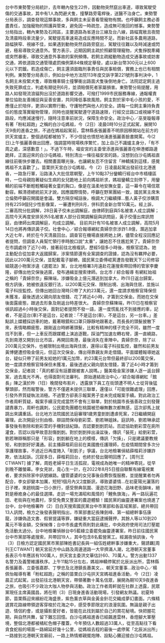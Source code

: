台中市東勢警分局統計，去年轄內發生22件，因動物突然竄出車道，導致駕駛受傷的交通事故，其中有1人為閃避犬隻，撞擊路旁電桿後，送醫不治身亡。東勢警分局表示，調查發現這類事故，多與飼主未妥善看管寵物有關。也呼籲飼主務必善盡責任，加強寵物的照護與管束，避免因一時疏忽，造成無可挽回的憾事。東勢警分局指出，轄內東勢及石岡區，主要道路為省道台三線及台八線，路幅寬敞且夜間及清晨時段車流量少，駕駛提高車速易造成反應時間不足。而新社區多農用道路，路幅狹窄、視線不佳，如果遇到動物突然自路旁竄出，駕駛往往難以及時減速或閃避，極易導致交通意外。警方表示，近期因飼主疏於照顧管理寵物，犬隻掙脫牽繩或突然暴衝，導致交通意外事故的案例頻傳。若飼主疏縱動物造成交通事故或妨害交通，將依道路交通管理處罰條例第84條規定舉發，處以新台幣300元以上600元以下罰鍰。若造成傷亡，飼主還須面臨刑事責任與民事賠償，實務上也已有相關判例。東勢警分局表示，例如台中地方法院113年度交訴字第221號刑事判決中，1名飼主未拴緊犬隻，導致機車騎士撞擊衝出路面犬隻後倒地身亡。法院認定飼主過失致死罪成立，判處有期徒刑6月，並須賠償死者家屬損害。東勢警分局提醒，用路人如發現流浪貓狗出沒於道路影響交通，可撥打1999市民服務專線，通報權責單位協助友善捕捉與妥善安置，共同降低事故風險。飼主對於家中毛小孩的愛，不應僅止於陪伴，更須以實際行動，守護牠們與他人的安全。請每一位飼主秉持負責任的態度落實寵物管理，同時也提醒駕駛遵守道路速限，行經交岔路口或視線不佳路段，均應減速慢行，隨時注意車前狀況，保障生命安全。政治中心／巫旻璇報導有著「粉紅超跑」之稱的白沙屯媽祖，今（2日）凌晨0時10分正式起駕，展開10天9夜的進香之旅，不過在媽祖起駕前，雲林縣長張麗善不明原因移開站在前方的拱天宮爐主，整個過程都被拍下，不少信徒也憤怒地湧進張麗善臉書開罵。今(2日)上午張麗善做出回應，強調當時現場秩序繁忙，加上自己不識爐主身分，「有不周之處，深感歉意！」。不過下午時，福安宮的主委曾添進與張麗善在伸港鄉路邊跪拜，正面迎來的白沙屯媽祖，特別清出一條往福安宮的路，沒想到白沙屯媽祖直線往前衝快步離去。相關畫面曝光後，也讓網友忍不住留言「神轎搖到這樣，感覺媽祖不太喜歡了」。苗栗拱天宮白沙屯媽祖，今（2）日凌晨起駕出發前往北港進香，一路急行軍，沿路湧入大批信眾朝聖，上午10點37分鑾轎行經台中市梧棲區時，一位母親抱著疑似生病的女兒跪地上前向媽祖祈求，媽祖鑾轎立刻停下，用鑾轎的前端不斷輕輕觸碰著女童的胸口，像是在溫柔地安撫女童，這一幕令在場信眾動容。賴清德總統前天才說，因應國際情勢，呼籲在野黨團結一致，國民黨主席朱立倫勢呼籲召開國是會議。雙方隔空喊話後，檢調大刀繼續揮...藝人黃子佼涉購買持有2259個兒少性影像案，一審遭判刑8月，併科罰金新台幣10萬元。經上訴，二審高院分批調解，28日黃子佼未出調解庭，由律師到庭與5名被害人成立調解；高院今天再度安排另外5名被害人部分召開調解庭與訊問庭，黃子佼僅出席訊問庭，由律師出席調解庭，均成立調解。
目前共計有10名被害人成立調解，高院5月14日也將再傳訊黃子佼。社會中心／綜合報導網紅貴婦奈奈涉詐1.8億，潛逃加拿大近七年，終於在今天清晨回台。調查官在機場直接將她上銬，儘管全程沒回應記者提問，但調查人員幫忙領行李時脫口說"太重"，讓她忍不住尷尬笑了。貴婦奈奈在市調處待了近7小時，接著前往北檢複訊，歷經5個多小時後，檢察官認為，她主動配合從加拿大返國歸案，涉案情節還有全案調查的證據，認為沒有羈押必要，因此以200萬元交保，並配戴電子腳繚。國民黨立委傅崐萁遭告發戰天下公司修容組競選小物案涉違《選罷法》案，台北地檢署3月遠赴花蓮搜索帶回傅的管家李慶隆，卻傳出他交保後逃匿，發布通緝並搜索律師。台北市 / 綜合報導 有網紅始祖之稱的「貴婦奈奈」蘇陳端，涉嫌吸金上億元潛逃到加拿大，昨(1)日返台歸案，檢方訊後，她被依違反銀行法，以200萬元交保、限制出境、出海與住居，並施以電子科技監控。但傳出她回台灣時只帶了大約23萬元，還一度請求檢察官降保但未獲准，最後透過父親向朋友借錢、花了將近4小時，才籌到交保金。而她在交保後面露疲態，跟過去形象及剛返台時差很大。 貴婦奈奈蘇陳端，昨(1)日在檢察官偵訊超過4小時後交保，面對記者提問不發一語，還一度慌亂找不到接應的車，記者，不是這台(車)不是這台，記者說：「不是這台(車)，不是這台，另一台車。」差點誤上媒體採訪車的她，戴著眼鏡和口罩只靜靜地跟著走。而長長的頭髮披散下來，表情略顯疲態，跟剛返台時綁著頭髮，比較有精神的樣子完全不同，雖然一度找不到車，但一上車反而跟媒體上演追逐戰，踩油門加速左轉右彎，還一直繞路，先到南港又開到台北市區，再開回南港，最後消失在車陣中。貴婦奈奈，除了以200萬元交保外，也被限制出境出海與住居，還得以電子科技監控，雖然和前男友黃博健遭控吸金億元，但這次交保金，傳出得靠親友奔走借錢。平面媒體報導她返台，疑似只帶了前男友給她的1萬元加幣，約23萬元台幣但最終卻以200萬交保，她一度請求檢察官降保但未獲准，最後透過父親向朋友借錢，籌了近4小時才籌到交保金，記者說：「真的都沒有話要跟被害人說嗎。」醫美吸金案涉嫌人逐一返台歸案，過去風光不再，也得面對司法審判。  原始連結政治中心／綜合報導網紅「館長」陳之漢於昨（1日）晚間發布影片，透露旗下員工在街頭遭不明人士從背後猛擊頭部，然而報警後，警方不僅遲未提供三聯單，還僅以「可能很難處理」回應，引發外界質疑執法消極。不過警方卻表示報案男子並未完成報案手續。對此政治工作者周軒質疑，報案手續沒完成當然不會有三聯單，對於桃園市長張善政立刻發聲譴責暴力，周軒也諷刺，公民罷免團體在桃園被恐嚇無數次都無感，這次卻馬上就跳出來講重話。台北地方法院國民法庭審理1歲男童剴剴遭虐死案，2日繼續開庭審理。此次開庭分別由檢、辯詰問保母劉彩萱、劉若琳姐妹。庭訊時，劉若琳承認事發後有刪除和劉彩萱的手機對話紀錄。否認要剴剴罰站，否認協助劉彩萱在廁所灌食，否認以指甲故意刮傷剴剴。對於剴剴摔出澡盆後，傳訊「裝死」給劉彩萱，劉若琳辯稱那只是「形容」剴剴躺在地上的模樣，傳訊「欠揍」，只是建議要教規矩，和剴剴好好溝通。前主播薛楷莉目前在美國擔任護理師，在疫情期間曾多次分享護理故事，不過近日再度捲入「削凱子」爭議，台北地檢署偵結薛楷莉涉嫌詐欺，依法起訴。沉寂多日，薛楷莉回台，也終於發出聲明回應了。[周刊王CTWANT] 據了解，周姓老婦平日生活孤寂，電視成為她唯一的精神寄託，從早到晚不離螢幕。李女見狀，竟心生一計，在2022年8月5日擅自聯繫有線電視業者，要求拆除家中訊號線路。儘管婆婆的女兒事後自費恢復服務，並提醒業者勿再配合，李女卻變本加厲，短短1個月內又2度斷訊，導致婆婆情...在初夏陽光灑落的日子裡，來趟桃園一日小旅行，感受祭典氛圍、漫遊花海田野、品味老街韻味，絕對是療癒身心的最佳選擇。走訪一場充滿昭和風情的「鯉魚旗海」，再一路玩遍花田、老街與在地農村，享受免費又豐富的農遊體驗！國民黨的幽靈連署案也燒進了台中，台中地檢署昨（2）日白天搜索國民黨台中市黨部和各區域黨部，總共帶回13人訊問，檢方之後發表聲明指出，市黨部書記長陳劍峰、第一組總幹事伍康龍，涉嫌偽造文書、假冒提議等罪，嫌疑重大當庭逮捕聲押，其餘人等以10到20萬元不等金額，交保候傳；台中市長盧秀燕則對此痛批，中央政府使用司法打壓罷免活動太過分。台中地檢署偵辦台中5藍綠立委罷免幽靈連署案，昨日前往國民黨台中市黨部等處搜索，共帶回19人，其中包含8名藍營黨工。經漏夜偵訊後，今（3）日檢方認定國民黨市黨部陳姓書記長與一組伍姓總幹事涉嫌重大，聲請羈[周刊王CTWANT] 朝天宮前方中山路及周邊道路一大早擠滿人潮，北港朝天宮董事長表示今年應該有100萬人，拱天宮主委洪文華估計60、70萬人。警方出動1337名警力及義警維護秩序。上午11點15分左右，媽祖神轎停駕於北辰派出所，雲林縣長張麗善、立委張嘉郡、丁學忠及北港鎮長蕭美文，、朝天宮董事...政治中心／楊佩怡報導有著「粉紅超跑」之稱的苗栗白沙屯拱天宮媽祖進香活動，今（2日）凌晨正式起駕，出發前往北港朝天宮，帶領著數十萬名信眾，展開為期10天9夜進香之旅，也吸引不少政治大咖人物參與活動。政治工作者周軒就在社群上透露，民眾黨現任主席黃國昌，將在明（3）日現身進香活動現場，引發網友熱議。初夏時節，苗栗縣迎來繽紛花海盛景，紫色薰衣草與金黃金針花交織成夢幻畫面。六條精選賞花路線帶領遊客穿梭於花海之中，感受季節限定的浪漫氛圍。無論是親子出遊、情侶約會，或是攝影愛好者，皆能在此找到屬於自己的賞花秘境。快把握花期，與自然共舞，留下難忘回憶。白沙屯媽祖進香已經飆進雲林，香燈腳大軍壓境，整個北港都被橘紅色帽子覆蓋，今年預估人數超過33萬人，從至高點往下看貪食蛇般的場面一路綿延好幾十公里，從媽祖去程的最後一處停駕「北辰派出所」一路接到北港朝天宮廟前，一路上熱情鄉親擺炮陣、設點心攤迎接白沙屯媽祖。